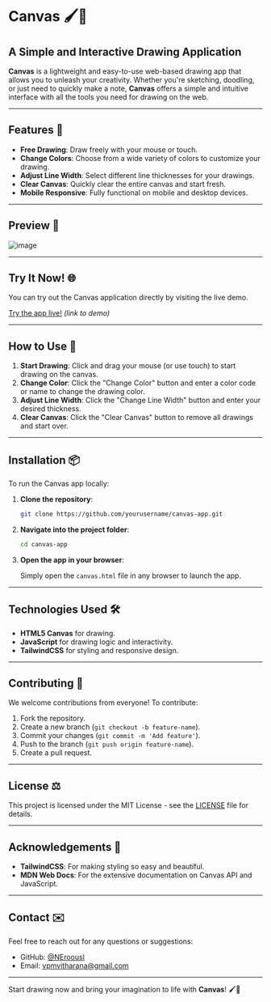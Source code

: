 
# Canvas 🖌️🎨

## A Simple and Interactive Drawing Application

**Canvas** is a lightweight and easy-to-use web-based drawing app that allows you to unleash your creativity. Whether you're sketching, doodling, or just need to quickly make a note, **Canvas** offers a simple and intuitive interface with all the tools you need for drawing on the web.

---

## Features 🚀

- **Free Drawing**: Draw freely with your mouse or touch.
- **Change Colors**: Choose from a wide variety of colors to customize your drawing.
- **Adjust Line Width**: Select different line thicknesses for your drawings.
- **Clear Canvas**: Quickly clear the entire canvas and start fresh.
- **Mobile Responsive**: Fully functional on mobile and desktop devices.
  
---

## Preview 📸

![image](https://github.com/user-attachments/assets/fd0f0359-3eca-49ca-8093-a3480f445441)


---

## Try It Now! 🌐

You can try out the Canvas application directly by visiting the live demo.

[Try the app live!](#) *(link to demo)*

---

## How to Use 🎯

1. **Start Drawing**: Click and drag your mouse (or use touch) to start drawing on the canvas.
2. **Change Color**: Click the "Change Color" button and enter a color code or name to change the drawing color.
3. **Adjust Line Width**: Click the "Change Line Width" button and enter your desired thickness.
4. **Clear Canvas**: Click the "Clear Canvas" button to remove all drawings and start over.

---

## Installation 📦

To run the Canvas app locally:

1. **Clone the repository**:

   ```bash
   git clone https://github.com/yourusername/canvas-app.git
   ```

2. **Navigate into the project folder**:

   ```bash
   cd canvas-app
   ```

3. **Open the app in your browser**:

   Simply open the `canvas.html` file in any browser to launch the app.

---

## Technologies Used 🛠️

- **HTML5 Canvas** for drawing.
- **JavaScript** for drawing logic and interactivity.
- **TailwindCSS** for styling and responsive design.

---

## Contributing 🤝

We welcome contributions from everyone! To contribute:

1. Fork the repository.
2. Create a new branch (`git checkout -b feature-name`).
3. Commit your changes (`git commit -m 'Add feature'`).
4. Push to the branch (`git push origin feature-name`).
5. Create a pull request.

---

## License ⚖️

This project is licensed under the MIT License - see the [LICENSE](LICENSE) file for details.

---

## Acknowledgements 🎉

- **TailwindCSS**: For making styling so easy and beautiful.
- **MDN Web Docs**: For the extensive documentation on Canvas API and JavaScript.

---

## Contact ✉️

Feel free to reach out for any questions or suggestions:

- GitHub: [@NEroousl](https://github.com/NEroousl)
- Email: [vpmvitharana@gmail.com](mailto:vpmvitharana@gmail.com)

---

Start drawing now and bring your imagination to life with **Canvas**! 🖌️🎨
